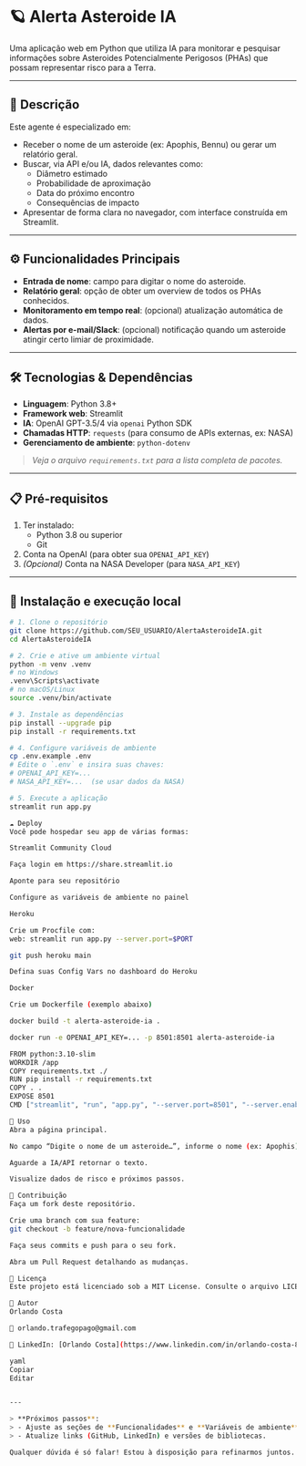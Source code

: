 # 🪐 Alerta Asteroide IA

Uma aplicação web em Python que utiliza IA para monitorar e pesquisar informações sobre Asteroides Potencialmente Perigosos (PHAs) que possam representar risco para a Terra.

---

## 📖 Descrição

Este agente é especializado em:

- Receber o nome de um asteroide (ex: Apophis, Bennu) ou gerar um relatório geral.  
- Buscar, via API e/ou IA, dados relevantes como:  
  - Diâmetro estimado  
  - Probabilidade de aproximação  
  - Data do próximo encontro  
  - Consequências de impacto  
- Apresentar de forma clara no navegador, com interface construída em Streamlit.

---

## ⚙️ Funcionalidades Principais

- **Entrada de nome**: campo para digitar o nome do asteroide.  
- **Relatório geral**: opção de obter um overview de todos os PHAs conhecidos.  
- **Monitoramento em tempo real**: (opcional) atualização automática de dados.  
- **Alertas por e-mail/Slack**: (opcional) notificação quando um asteroide atingir certo limiar de proximidade.

---

## 🛠 Tecnologias & Dependências

- **Linguagem**: Python 3.8+  
- **Framework web**: Streamlit  
- **IA**: OpenAI GPT-3.5/4 via `openai` Python SDK  
- **Chamadas HTTP**: `requests` (para consumo de APIs externas, ex: NASA)  
- **Gerenciamento de ambiente**: `python-dotenv`  

> _Veja o arquivo `requirements.txt` para a lista completa de pacotes._

---

## 📋 Pré-requisitos

1. Ter instalado:
   - Python 3.8 ou superior  
   - Git  
2. Conta na OpenAI (para obter sua `OPENAI_API_KEY`)  
3. _(Opcional)_ Conta na NASA Developer (para `NASA_API_KEY`)  

---

## 🚀 Instalação e execução local

```bash
# 1. Clone o repositório
git clone https://github.com/SEU_USUARIO/AlertaAsteroideIA.git
cd AlertaAsteroideIA

# 2. Crie e ative um ambiente virtual
python -m venv .venv
# no Windows
.venv\Scripts\activate
# no macOS/Linux
source .venv/bin/activate

# 3. Instale as dependências
pip install --upgrade pip
pip install -r requirements.txt

# 4. Configure variáveis de ambiente
cp .env.example .env
# Edite o `.env` e insira suas chaves:
# OPENAI_API_KEY=...
# NASA_API_KEY=...  (se usar dados da NASA)

# 5. Execute a aplicação
streamlit run app.py

☁️ Deploy
Você pode hospedar seu app de várias formas:

Streamlit Community Cloud

Faça login em https://share.streamlit.io

Aponte para seu repositório

Configure as variáveis de ambiente no painel

Heroku

Crie um Procfile com:
web: streamlit run app.py --server.port=$PORT

git push heroku main

Defina suas Config Vars no dashboard do Heroku

Docker

Crie um Dockerfile (exemplo abaixo)

docker build -t alerta-asteroide-ia .

docker run -e OPENAI_API_KEY=... -p 8501:8501 alerta-asteroide-ia

FROM python:3.10-slim
WORKDIR /app
COPY requirements.txt ./
RUN pip install -r requirements.txt
COPY . .
EXPOSE 8501
CMD ["streamlit", "run", "app.py", "--server.port=8501", "--server.enableCORS=false"]

🎯 Uso
Abra a página principal.

No campo “Digite o nome de um asteroide…”, informe o nome (ex: Apophis) ou deixe em branco para relatório geral.

Aguarde a IA/API retornar o texto.

Visualize dados de risco e próximos passos.

🤝 Contribuição
Faça um fork deste repositório.

Crie uma branch com sua feature:
git checkout -b feature/nova-funcionalidade

Faça seus commits e push para o seu fork.

Abra um Pull Request detalhando as mudanças.

📄 Licença
Este projeto está licenciado sob a MIT License. Consulte o arquivo LICENSE para mais detalhes.

👤 Autor
Orlando Costa

📧 orlando.trafegopago@gmail.com

🔗 LinkedIn: [Orlando Costa](https://www.linkedin.com/in/orlando-costa-862120324)

yaml
Copiar
Editar


---

> **Próximos passos**:  
> - Ajuste as seções de **Funcionalidades** e **Variáveis de ambiente** conforme suas implementações reais.  
> - Atualize links (GitHub, LinkedIn) e versões de bibliotecas.  

Qualquer dúvida é só falar! Estou à disposição para refinarmos juntos. 😊



